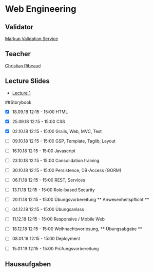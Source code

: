 # Web Engineering

## Validator
[Markup Validation Service](http://validator.w3.org)

## Teacher
[Christian Ribeaud](mailto:christian.ribeaud@fhnw.ch)

## Lecture Slides
* [Lecture 1](https://ribeaud.github.io/WebEngineering/lectures/1)

##Storybook
* [x] 18.09.18 12:15 - 15:00 HTML
* [x] 25.09.18 12:15 - 15:00 CSS
* [x] 02.10.18 12:15 - 15:00 Grails, Web, MVC, Test
* [ ] 09.10.18 12:15 - 15:00 GSP, Template, Taglib, Layout
* [ ] 16.10.18 12:15 - 15:00 Javascript
* [ ] 23.10.18 12:15 - 15:00 Consolidation training
* [ ] 30.10.18 12:15 - 15:00 Persistence, DB-Access (GORM)
* [ ] 06.11.18 12:15 - 15:00 REST, Services
* [ ] 13.11.18 12:15 - 15:00 Role-based Security
* [ ] 20.11.18 12:15 - 15:00 Übungsvorbereitung ** Anwesenheitspflicht **


* [ ] 04.12.18 12:15 - 15:00 Übungsanlass
* [ ] 11.12.18 12:15 - 15:00 Responsive / Mobile Web
* [ ] 18.12.18 12:15 - 15:00 Weihnachtsvorlesung, ** Übungsabgabe **


* [ ] 08.01.19 12:15 - 15:00 Deployment
* [ ] 15.01.19 12:15 - 15:00 Prüfungsvorbereitung

## Hausaufgaben
